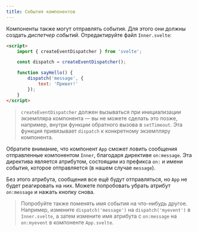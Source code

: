 ```yaml
---
title: События компонентов
---
```


Компоненты также могут отправлять события. Для этого они должны создать *диспетчер событий*. Отредактируйте файл `Inner.svelte`:

```html
<script>
	import { createEventDispatcher } from 'svelte';

	const dispatch = createEventDispatcher();

	function sayHello() {
		dispatch('message', {
			text: 'Привет!'
		});
	}
</script>
```

> `createEventDispatcher` должен вызываться при инициализации экземпляра компонента — вы не можете сделать это позже, например, внутри функции обратного вызова в `setTimeout`. Эта функция привязывает `dispatch` к конкретному экземпляру компонента.

Обратите внимание, что компонент `App` сможет ловить сообщения отправленные компонентом `Inner`, благодаря директиве `on:message`. Эта директива является атрибутом, состоящим из префикса `on:` и имени события, которое отправляется (в нашем случае `message`).

Без этого атрибута, сообщения все ещё будут отправляться, но `App` не будет реагировать на них. Можете попробовать убрать атрибут `on:message` и нажать кнопку снова.

> Попробуйте также поменять имя события на что-нибудь другое. Например, измените `dispatch('message')` на `dispatch('myevent')` в `Inner.svelte`, а затем измените имя атрибута с `on:message` на `on:myevent` в компоненте `App.svelte`.